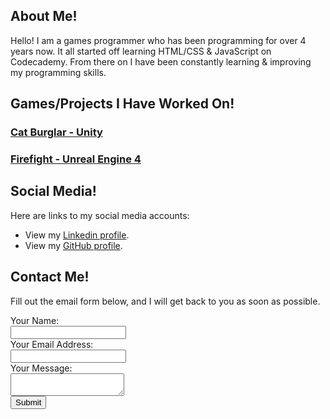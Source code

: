 <div class="About Me">
<h2>About Me!</h2>
<p>Hello! I am a games programmer who has been programming for over 4 years now. It all started off learning HTML/CSS & JavaScript on Codecademy. From there on I have been constantly learning & improving my programming skills.</p>
</div>

<div class="Projects">
<h2>Games/Projects I Have Worked On!</h2>
<h3><a href = "pages/catburglar.html" title="Cat Burglar">Cat Burglar - Unity</a></h3>
<h3><a href = "pages/firefight.html" title="Firefight">Firefight - Unreal Engine 4</a></h3>
</div>


<div class="Social Media">
<h2>Social Media!</h2>
<p>Here are links to my social media accounts:</p>
<ul>
<li>View my <a href ="https://www.linkedin.com/in/steven-coombe/" title="Linkedin Profile">Linkedin profile</a>.</li>
<li>View my <a href ="https://github.com/stevencoombe" title="Linkedin Profile">GitHub profile</a>.</li>
</ul>
</div>

<div class="Contact Me">
<h2>Contact Me!</h2>
<p> Fill out the email form below, and I will get back to you as soon as possible. </p>
<form
  action="https://formspree.io/myyzpnvq"
  method="POST"
>
<form action="https://formspree.io/myyzpnvq" method="POST">
	<label>Your Name:</label><br>
	<input type="text" name="name" required><br>
	<label>Your Email Address:</label><br>
	<input type="email" name="_replyto" required><br>
	<label>Your Message:</label><br>
	<textarea name="message"></textarea><br>
	<button>Submit</button><br>
</form>
